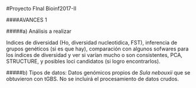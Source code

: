 #Proyecto FInal Bioinf2017-II



####AVANCES 1



#####a) Análisis a realizar

Indices de diversidad (Ho, diversidad nucleotidica, FST), inferencia de grupos genéticos (si es que hay), comparación con algunos sofwares para los índices de diversidad y ver si varían mucho o son consistentes, PCA, STRUCTURE, y posibles loci candidatos (si logro encontrarlos).

#####b) Tipos de datos:
 Datos genómicos propios de _Sula nebouxii_
 que se obtuvieron con tGBS. No se incluirá el procesamiento de datos crudos.
